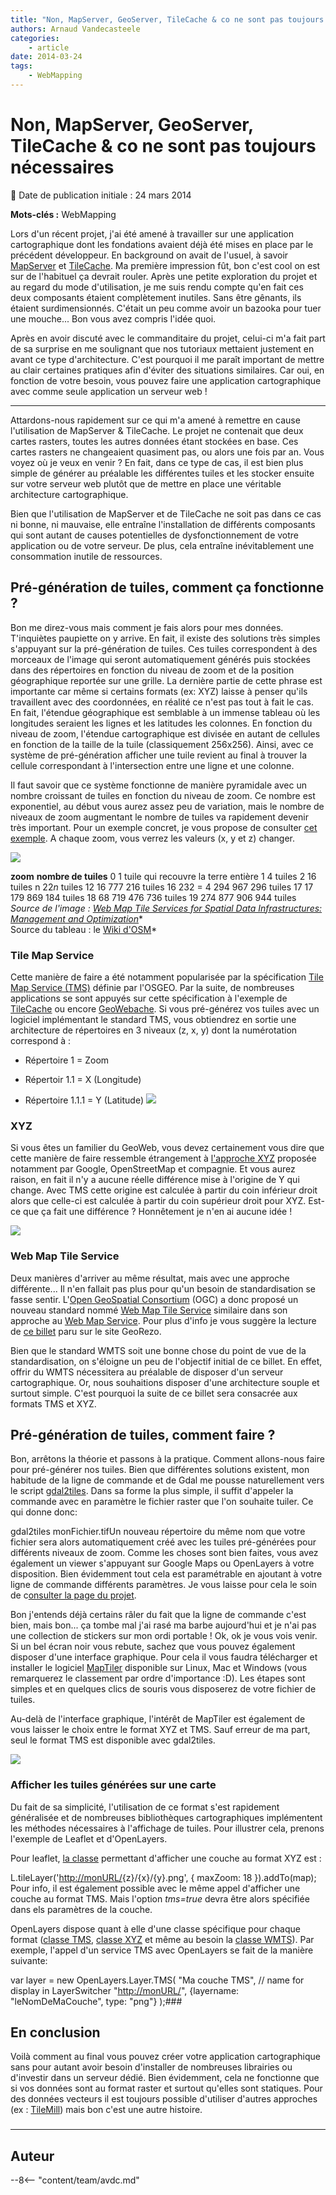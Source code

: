 ```yaml
---
title: "Non, MapServer, GeoServer, TileCache & co ne sont pas toujours nécessaires"
authors: Arnaud Vandecasteele
categories:
    - article
date: 2014-03-24
tags:
    - WebMapping
---
```


# Non, MapServer, GeoServer, TileCache & co ne sont pas toujours nécessaires

:calendar: Date de publication initiale : 24 mars 2014

**Mots-clés :** WebMapping

Lors d'un récent projet, j'ai été amené à travailler sur une application cartographique dont les fondations avaient déjà été mises en place par le précédent développeur. En background on avait de l'usuel, à savoir [MapServer](http://mapserver.org/) et [TileCache](http://tilecache.org/). Ma première impression fût, bon c'est cool on est sur de l'habituel ça devrait rouler. Après une petite exploration du projet et au regard du mode d'utilisation, je me suis rendu compte qu'en fait ces deux composants étaient complètement inutiles. Sans être gênants, ils étaient surdimensionnés. C'était un peu comme avoir un bazooka pour tuer une mouche... Bon vous avez compris l'idée quoi.

 Après en avoir discuté avec le commanditaire du projet, celui-ci m'a fait part de sa surprise en me soulignant que nos tutoriaux mettaient justement en avant ce type d'architecture. C'est pourquoi il me paraît important de mettre au clair certaines pratiques afin d'éviter des situations similaires. Car oui, en fonction de votre besoin, vous pouvez faire une application cartographique avec comme seule application un serveur web !

----

Attardons-nous rapidement sur ce qui m'a amené à remettre en cause l'utilisation de MapServer & TileCache. Le projet ne contenait que deux cartes rasters, toutes les autres données étant stockées en base. Ces cartes rasters ne changeaient quasiment pas, ou alors une fois par an. Vous voyez où je veux en venir ? En fait, dans ce type de cas, il est bien plus simple de générer au préalable les différentes tuiles et les stocker ensuite sur votre serveur web plutôt que de mettre en place une véritable architecture cartographique.

Bien que l'utilisation de MapServer et de TileCache ne soit pas dans ce cas ni bonne, ni mauvaise, elle entraîne l'installation de différents composants qui sont autant de causes potentielles de dysfonctionnement de votre application ou de votre serveur. De plus, cela entraîne inévitablement une consommation inutile de ressources.

## Pré-génération de tuiles, comment ça fonctionne ?

Bon me direz-vous mais comment je fais alors pour mes données. T'inquiètes paupiette on y arrive. En fait, il existe des solutions très simples s'appuyant sur la pré-génération de tuiles. Ces tuiles correspondent à des morceaux de l'image qui seront automatiquement générés puis stockées dans des répertoires en fonction du niveau de zoom et de la position géographique reportée sur une grille. La dernière partie de cette phrase est importante car même si certains formats (ex: XYZ) laisse à penser qu'ils travaillent avec des coordonnées, en réalité ce n'est pas tout à fait le cas. En fait, l'étendue géographique est semblable à un immense tableau où les longitudes seraient les lignes et les latitudes les colonnes. En fonction du niveau de zoom, l'étendue cartographique est divisée en autant de cellules en fonction de la taille de la tuile (classiquement 256x256). Ainsi, avec ce système de pré-génération afficher une tuile revient au final à trouver la cellule correspondant à l'intersection entre une ligne et une colonne.

Il faut savoir que ce système fonctionne de manière pyramidale avec un nombre croissant de tuiles en fonction du niveau de zoom. Ce nombre est exponentiel, au début vous aurez assez peu de variation, mais le nombre de niveaux de zoom augmentant le nombre de tuiles va rapidement devenir très important. Pour un exemple concret, je vous propose de consulter [cet exemple](http://www.maptiler.org/google-maps-coordinates-tile-bounds-projection/). A chaque zoom, vous verrez les valeurs (x, y et z) changer.

![](https://cdn.geotribu.fr/img/articles-blog-rdp/divers/TilePyramid.jpg)

**zoom** **nombre de tuiles**   0 1 tuile qui recouvre la terre entière   1 4 tuiles   2 16 tuiles   n 22*n*  tuiles   12 16 777 216 tuiles   16 232 = 4 294 967 296 tuiles   17 17 179 869 184 tuiles   18 68 719 476 736 tuiles   19 274 877 906 944 tuiles     *Source de l'image : [Web Map Tile Services for Spatial Data Infrastructures: Management and Optimization](http://www.intechopen.com/books/cartography-a-tool-for-spatial-analysis/web-map-tile-services-for-spatial-data-infrastructures-management-and-optimization#F1)**  
Source du tableau : le [Wiki d'OSM](https://wiki.openstreetmap.org/wiki/Slippy_map_tilenames#Zoom_levels)*

### Tile Map Service

Cette manière de faire a été notamment popularisée par la spécification [Tile Map Service (TMS)](http://wiki.osgeo.org/wiki/Tile_Map_Service_Specification) définie par l'OSGEO. Par la suite, de nombreuses applications se sont appuyés sur cette spécification à l'exemple de [TileCache](http://tilecache.org/) ou encore [GeoWebache](http://geowebcache.org/). Si vous pré-générez vos tuiles avec un logiciel implémentant le standard TMS, vous obtiendrez en sortie une architecture de répertoires en 3 niveaux (z, x, y) dont la numérotation correspond à :

* Répertoire 1 = Zoom

* Répertoir 1.1 = X (Longitude)

* Répertoire 1.1.1 = Y (Latitude)
[![](http://wiki.osgeo.org/images/e/e7/Tms.png)](http://wiki.osgeo.org/wiki/Tile_Map_Service_Specification)

### XYZ

Si vous êtes un familier du GeoWeb, vous devez certainement vous dire que cette manière de faire ressemble étrangement à [l'approche XYZ](https://wiki.openstreetmap.org/wiki/Slippy_map_tilenames) proposée notamment par Google, OpenStreetMap et compagnie. Et vous aurez raison, en fait il n'y a aucune réelle différence mise à l'origine de Y qui change. Avec TMS cette origine est calculée à partir du coin inférieur droit alors que celle-ci est calculée à partir du coin supérieur droit pour XYZ. Est-ce que ça fait une différence ? Honnêtement je n'en ai aucune idée !

![](https://cdn.geotribu.fr/img/articles-blog-rdp/capture-ecran/tms_xyz_origine.png)

### Web Map Tile Service

Deux manières d'arriver au même résultat, mais avec une approche différente... Il n'en fallait pas plus pour qu'un besoin de standardisation se fasse sentir. L'[Open GeoSpatial Consortium](http://www.opengeospatial.org/) (OGC) a donc proposé un nouveau standard nommé [Web Map Tile Service](http://www.opengeospatial.org/standards/wmts) similaire dans son approche au [Web Map Service](http://www.opengeospatial.org/standards/wms). Pour plus d'info je vous suggère la lecture de [ce billet](http://georezo.net/wiki/main/standards/wmts) paru sur le site GeoRezo.

Bien que le standard WMTS soit une bonne chose du point de vue de la standardisation, on s'éloigne un peu de l'objectif initial de ce billet. En effet, offrir du WMTS nécessitera au préalable de disposer d'un serveur cartographique. Or, nous souhaitions disposer d'une architecture souple et surtout simple. C'est pourquoi la suite de ce billet sera consacrée aux formats TMS et XYZ.

## Pré-génération de tuiles, comment faire ?

Bon, arrêtons la théorie et passons à la pratique. Comment allons-nous faire pour pré-générer nos tuiles. Bien que différentes solutions existent, mon habitude de la ligne de commande et de Gdal me pousse naturellement vers le script [gdal2tiles](http://www.gdal.org/gdal2tiles.html). Dans sa forme la plus simple, il suffit d'appeler la commande avec en paramètre le fichier raster que l'on souhaite tuiler. Ce qui donne donc:

gdal2tiles monFichier.tifUn nouveau répertoire du même nom que votre fichier sera alors automatiquement créé avec les tuiles pré-générées pour différents niveaux de zoom. Comme les choses sont bien faites, vous avez également un viewer s'appuyant sur Google Maps ou OpenLayers à votre disposition. Bien évidemment tout cela est paramétrable en ajoutant à votre ligne de commande différents paramètres. Je vous laisse pour cela le soin de c[onsulter la page du projet](http://www.gdal.org/gdal2tiles.html).

Bon j'entends déjà certains râler du fait que la ligne de commande c'est bien, mais bon... ça tombe mal j'ai rasé ma barbe aujourd'hui et je n'ai pas une collection de stickers sur mon ordi portable ! Ok, ok je vous vois venir. Si un bel écran noir vous rebute, sachez que vous pouvez également disposer d'une interface graphique. Pour cela il vous faudra télécharger et installer le logiciel [MapTiler](http://www.maptiler.org/) disponible sur Linux, Mac et Windows (vous remarquerez le classement par ordre d'importance :D). Les étapes sont simples et en quelques clics de souris vous disposerez de votre fichier de tuiles.

Au-delà de l'interface graphique, l'intérêt de MapTiler est également de vous laisser le choix entre le format XYZ et TMS. Sauf erreur de ma part, seul le format TMS est disponible avec gdal2tiles.

![](https://cdn.geotribu.fr/img/articles-blog-rdp/divers/MapTiler_2_0.jpg)

### Afficher les tuiles générées sur une carte

Du fait de sa simplicité, l'utilisation de ce format s'est rapidement généralisée et de nombreuses bibliothèques cartographiques implémentent les méthodes nécessaires à l'affichage de tuiles. Pour illustrer cela, prenons l'exemple de Leaflet et d'OpenLayers.

Pour leaflet, [la classe](http://leafletjs.com/reference.html#tilelayer) permettant d'afficher une couche au format XYZ est :

L.tileLayer('<http://monURL/>{z}/{x}/{y}.png', { maxZoom: 18 }).addTo(map); Pour info, il est également possible avec le même appel d'afficher une couche au format TMS. Mais l'option *tms=true* devra être alors spécifiée dans els paramètres de la couche.

OpenLayers dispose quant à elle d'une classe spécifique pour chaque format ([classe TMS](http://dev.openlayers.org/releases/OpenLayers-2.13.1/doc/apidocs/files/OpenLayers/Layer/TMS-js.html), [classe XYZ](http://dev.openlayers.org/releases/OpenLayers-2.13.1/doc/apidocs/files/OpenLayers/Layer/XYZ-js.html) et même au besoin la [classe WMTS](http://dev.openlayers.org/releases/OpenLayers-2.13.1/doc/apidocs/files/OpenLayers/Layer/WMTS-js.html)). Par exemple, l'appel d'un service TMS avec OpenLayers se fait de la manière suivante:

var layer = new OpenLayers.Layer.TMS( "Ma couche TMS", // name for display in LayerSwitcher "<http://monURL/>", {layername: "leNomDeMaCouche", type: "png"} );###

## En conclusion

Voilà comment au final vous pouvez créer votre application cartographique sans pour autant avoir besoin d'installer de nombreuses librairies ou d'investir dans un serveur dédié. Bien évidemment, cela ne fonctionne que si vos données sont au format raster et surtout qu'elles sont statiques. Pour des données vecteurs il est toujours possible d'utiliser d'autres approches (ex : [TileMill](https://www.mapbox.com/tilemill/)) mais bon c'est une autre histoire.

###

----

## Auteur

--8<-- "content/team/avdc.md"
